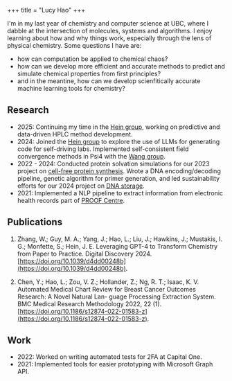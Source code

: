 +++
title = "Lucy Hao"
+++

I'm in my last year of chemistry and computer science at UBC, where I dabble at the intersection of molecules, systems and algorithms. I enjoy learning about how and why things work, especially through the lens of physical chemistry. Some questions I have are: 

- how can computation be applied to chemical chaos?
- how can we develop more efficient and accurate methods to predict and simulate chemical properties from first principles?
- and in the meantine, how can we develop scienfitically accurate machine learning tools for chemistry?

## Research
- 2025: Continuing my time in the [Hein group](https://groups2.chem.ubc.ca/jheints1/), working on predictive and data-driven HPLC method development.
- 2024: Joined the [Hein group](https://groups2.chem.ubc.ca/jheints1/) to explore the use of LLMs for generating code for self-driving labs. Implemented self-consistent field convergence methods in Psi4 with the [Wang group](https://www.chem.ubc.ca/yan-alexander-wang).
- 2022 - 2024: Conducted protein solvation simulations for our 2023 project on [cell-free protein synthesis](https://2023.igem.wiki/ubc-vancouver/). Wrote a DNA encoding/decoding pipeline, genetic algorithm for primer generation, and led sustainability efforts for our 2024 project on [DNA storage](https://2024.igem.wiki/ubc-vancouver/).
- 2021: Implemented a NLP pipeline to extract information from electronic health records part of [PROOF Centre](https://www.proofcentre.ca/).

## Publications
1. Zhang, W.; Guy, M. A.; Yang, J.; Hao, L.; Liu, J.; Hawkins, J.; Mustakis, I. G.; Monfette,
S.; Hein, J. E. Leveraging GPT-4 to Transform Chemistry from Paper to Practice. Digital
Discovery 2024. [https://doi.org/10.1039/d4dd00248b](https://doi.org/10.1039/d4dd00248b).

2. Chen, Y.; Hao, L.; Zou, V. Z.; Hollander, Z.; Ng, R. T.; Isaac, K. V. Automated
Medical Chart Review for Breast Cancer Outcomes Research: A Novel Natural Lan-
guage Processing Extraction System. BMC Medical Research Methodology 2022, 22 (1).
[https://doi.org/10.1186/s12874-022-01583-z](https://doi.org/10.1186/s12874-022-01583-z).

## Work
- 2022: Worked on writing automated tests for 2FA at Capital One.
- 2021: Implemented tools for easier prototyping with Microsoft Graph API.